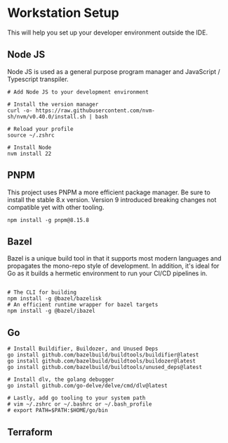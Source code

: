 # Workstation Setup

This will help you set up your developer environment outside the IDE.

## Node JS

Node JS is used as a general purpose program manager and JavaScript / Typescript transpiler.

```shell
# Add Node JS to your development environment

# Install the version manager
curl -o- https://raw.githubusercontent.com/nvm-sh/nvm/v0.40.0/install.sh | bash

# Reload your profile
source ~/.zshrc 

# Install Node
nvm install 22
````

## PNPM

This project uses PNPM a more efficient package manager. Be sure to install the stable 8.x version.
Version 9 introduced breaking changes not compatible yet with other tooling.

```shell
npm install -g pnpm@8.15.8
```

## Bazel

Bazel is a unique build tool in that it supports most modern languages and propagates the
mono-repo style of development. In addition, it's ideal for Go as it builds a hermetic
environment to run your CI/CD pipelines in.

```shell

# The CLI for building
npm install -g @bazel/bazelisk
# An efficient runtime wrapper for bazel targets
npm install -g @bazel/ibazel
```

## Go

```shell
# Install Buildifier, Buildozer, and Unused Deps
go install github.com/bazelbuild/buildtools/buildifier@latest
go install github.com/bazelbuild/buildtools/buildozer@latest
go install github.com/bazelbuild/buildtools/unused_deps@latest

# Install dlv, the golang debugger
go install github.com/go-delve/delve/cmd/dlv@latest

# Lastly, add go tooling to your system path
# vim ~/.zshrc or ~/.bashrc or ~/.bash_profile
# export PATH=$PATH:$HOME/go/bin
```

## Terraform


